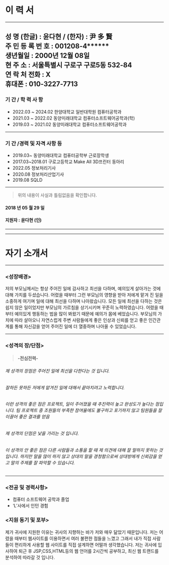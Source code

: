 #	이   력   서
----


성  명 (한글) :  윤다현 / (한자) : 尹 多 賢	  
주 민 등 록 번 호 :  001208-4******  
생년월일	: 2000년 12월 08일  
현 주 소 : 서울특별시 구로구 구로5동 532-84  
연 락 처	전화 : X                                        
휴대폰 : 010-3227-7713
---
### 기    간	/ 학 력 사 항  
- 2022.03 ~ 2024.02	한양대학교 일반대학원 컴퓨터공학과	  
- 2021.03 ~ 2022.02	동양미래대학교 컴퓨터소프트웨어공학과(학)	  
- 2019.03 ~ 2021.02	동양미래대학교 컴퓨터소프트웨어공학과	  
---
### 기    간 /경력 및 자격 사항 등	
- 2019.03~	동양미래대학교 컴퓨터공학부 근로장학생	  
- 2017.03~2018.01	 구로고등학교 Make All 3D프린터 동아리	  
- 2022.05	정보처리기사	  
- 2020.08	정보처리산업기사	  
- 2019.08	SQLD	  
---

> 위의 내용이 사실과 틀림없음을 확인합니다.

#### 2018 년  05 월  29 일

#### 지원자 : 윤다현 (인) 
---
---
 
 # 자기 소개서
---
### <성장배경>  

저의 부모님께서는 항상 주어진 일에 감사하고 최선을 다하며,
예의있게 살아가는 것에 대해 가치를 두셨습니다.
어렸을 때부터 그런 부모님의 영향을 받아 저에게 맡겨 진 일을 소중하게 여기며
일에 대해 최선을 다하며 나아왔습니다.
모든 일에 최선을 다하는 것은 쉽지 않은 일이었지만
부모님의 가르침을 상기시키며 꾸준히 노력하였습니다.
어렸을 때부터 예의있게 행동하는 법을 많이 봐왔기 때문에 예의가 몸에 베었습니다.
부모님의 가치에 따라 살아오니 자연스럽게 주변 사람들에게 좋은 인상과 신뢰를 얻고 좋은 인간관계를 통해 자신감을 얻어
주어진 일에 더 열중하며 나아올 수 있었습니다.
- - -
### <성격의 장/단점>
>#### -전심전력-  


######  제 성격의 장점은 주어진 일에 최선을 다한다는 것 입니다.
###### 잘하든 못하든 저에게 맡겨진 일에 대해서 끝마치려고 노력합니다.
###### 이런 성격의 좋은 점은 프로젝트, 일이 주어졌을 때 추진력이 높고 완성도가 높다는 점입니다. 팀 프로젝트 중 조원들의 부족한 참여율에도 불구하고 포기하지 않고 팀원들을 잘 이끌어 좋은 결과를 얻음
###### 제 성격의 단점은 낯을 가리는 것 입니다.
###### 이 성격의 안 좋은 점은 다른 사람들과 소통을 할 때 제 의견에 대해 잘 말하지 못하는 것 입니다. 하지만 말을 많이 하지 않고 상대의 말을 경청함으로써 상대방에게 신뢰감을 얻고 말의 주제를 잘 파악할 수 있습니다. 
---
### <전공 및 경력사항>
- 컴퓨터 소프트웨어 공학과 졸업
- ‘L’사에서 인턴 경험
### <지원 동기 및 포부>
제가 귀사에 지원한 이유는 귀사의 지향하는 바가 저와 매우 닮았기 때문입니다. 저는 어렸을 때부터 웹사이트를 이용하면서 여러 불편한 점들을 느꼈고 그래서 내가 직접 사람들이 편리하게 사용할 웹 사이트를 직접 설계하면 어떨까 생각했습니다.
저는 귀사에 입사하여 퇴근 후 JSP,CSS,HTML등의 웹 언어를 2시간씩 공부하고, 최신 웹 트랜드를 분석하여 따라갈 것 입니다.


